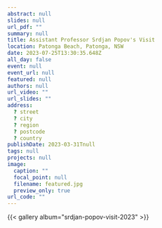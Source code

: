 ```yaml
---
abstract: null
slides: null
url_pdf: ""
summary: null
title: Assistant Professor Srdjan Popov's Visit
location: Patonga Beach, Patonga, NSW
date: 2023-07-25T13:30:35.648Z
all_day: false
event: null
event_url: null
featured: null
authors: null
url_video: ""
url_slides: ""
address:
  ? street
  ? city
  ? region
  ? postcode
  ? country
publishDate: 2023-03-31Tnull
tags: null
projects: null
image:
  caption: ""
  focal_point: null
  filename: featured.jpg
  preview_only: true
url_code: ""
---
```


{{< gallery album="srdjan-popov-visit-2023" >}}
